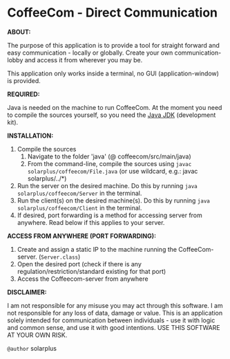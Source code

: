 # CoffeeCom - Direct Communication

**ABOUT:**

The purpose of this application is to provide a tool for straight forward and easy communication - locally or globally. Create your own communication-lobby and access it from wherever you may be.

This application only works inside a terminal, no GUI (application-window) is provided.

**REQUIRED:**

Java is needed on the machine to run CoffeeCom. At the moment you need to compile the sources yourself, so you need the [Java JDK](https://www.oracle.com/java/technologies/jdk8-downloads.html) (development kit).

**INSTALLATION:**

1.  Compile the sources
    1. Navigate to the folder 'java' (@ coffeecom/src/main/java)
    2. From the command-line, compile the sources using `javac solarplus/coffeecom/File.java` (or use wildcard, e.g.: javac solarplus/../*)
2.  Run the server on the desired machine. Do this by running `java solarplus/coffeecom/Server` in the terminal.
3.  Run the client(s) on the desired machine(s). Do this by running `java solarplus/coffeecom/Client` in the terminal.
4.  If desired, port forwarding is a method for accessing server from anywhere. Read below if this applies to your server.

**ACCESS FROM ANYWHERE (PORT FORWARDING):**

1.  Create and assign a static IP to the machine running the CoffeeCom-server. (`Server.class`)
2.  Open the desired port (check if there is any regulation/restriction/standard existing for that port)
3.  Access the Coffeecom-server from anywhere

**DISCLAIMER:**

I am not responsible for any misuse you may act through this software.
I am not responsible for any loss of data, damage or value.
This is an application solely intended for communication between individuals - use it with logic and common sense, and use it with good intentions.
USE THIS SOFTWARE AT YOUR OWN RISK.

`@author` solarplus
